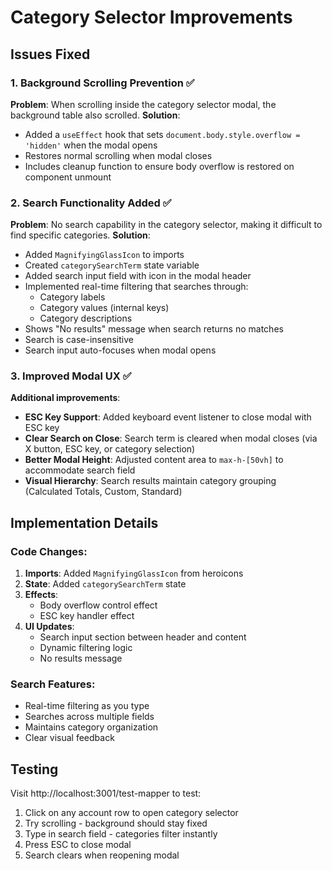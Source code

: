 # Category Selector Improvements

## Issues Fixed

### 1. Background Scrolling Prevention ✅
**Problem**: When scrolling inside the category selector modal, the background table also scrolled.
**Solution**: 
- Added a `useEffect` hook that sets `document.body.style.overflow = 'hidden'` when the modal opens
- Restores normal scrolling when modal closes
- Includes cleanup function to ensure body overflow is restored on component unmount

### 2. Search Functionality Added ✅
**Problem**: No search capability in the category selector, making it difficult to find specific categories.
**Solution**:
- Added `MagnifyingGlassIcon` to imports
- Created `categorySearchTerm` state variable
- Added search input field with icon in the modal header
- Implemented real-time filtering that searches through:
  - Category labels
  - Category values (internal keys)
  - Category descriptions
- Shows "No results" message when search returns no matches
- Search is case-insensitive
- Search input auto-focuses when modal opens

### 3. Improved Modal UX ✅
**Additional improvements**:
- **ESC Key Support**: Added keyboard event listener to close modal with ESC key
- **Clear Search on Close**: Search term is cleared when modal closes (via X button, ESC key, or category selection)
- **Better Modal Height**: Adjusted content area to `max-h-[50vh]` to accommodate search field
- **Visual Hierarchy**: Search results maintain category grouping (Calculated Totals, Custom, Standard)

## Implementation Details

### Code Changes:
1. **Imports**: Added `MagnifyingGlassIcon` from heroicons
2. **State**: Added `categorySearchTerm` state
3. **Effects**: 
   - Body overflow control effect
   - ESC key handler effect
4. **UI Updates**:
   - Search input section between header and content
   - Dynamic filtering logic
   - No results message

### Search Features:
- Real-time filtering as you type
- Searches across multiple fields
- Maintains category organization
- Clear visual feedback

## Testing
Visit http://localhost:3001/test-mapper to test:
1. Click on any account row to open category selector
2. Try scrolling - background should stay fixed
3. Type in search field - categories filter instantly
4. Press ESC to close modal
5. Search clears when reopening modal
